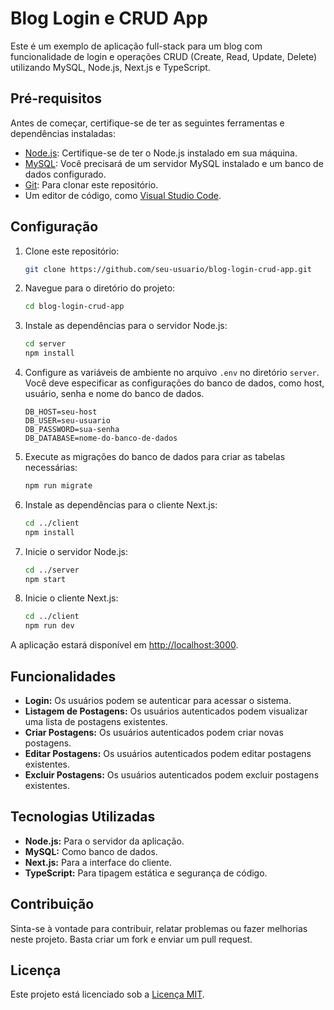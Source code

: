 # Blog Login e CRUD App

Este é um exemplo de aplicação full-stack para um blog com funcionalidade de login e operações CRUD (Create, Read, Update, Delete) utilizando MySQL, Node.js, Next.js e TypeScript.

## Pré-requisitos

Antes de começar, certifique-se de ter as seguintes ferramentas e dependências instaladas:

- [Node.js](https://nodejs.org/): Certifique-se de ter o Node.js instalado em sua máquina.
- [MySQL](https://www.mysql.com/): Você precisará de um servidor MySQL instalado e um banco de dados configurado.
- [Git](https://git-scm.com/): Para clonar este repositório.
- Um editor de código, como [Visual Studio Code](https://code.visualstudio.com/).

## Configuração

1. Clone este repositório:

   ```bash
   git clone https://github.com/seu-usuario/blog-login-crud-app.git
   ```

2. Navegue para o diretório do projeto:

   ```bash
   cd blog-login-crud-app
   ```

3. Instale as dependências para o servidor Node.js:

   ```bash
   cd server
   npm install
   ```

4. Configure as variáveis de ambiente no arquivo `.env` no diretório `server`. Você deve especificar as configurações do banco de dados, como host, usuário, senha e nome do banco de dados.

   ```
   DB_HOST=seu-host
   DB_USER=seu-usuario
   DB_PASSWORD=sua-senha
   DB_DATABASE=nome-do-banco-de-dados
   ```

5. Execute as migrações do banco de dados para criar as tabelas necessárias:

   ```bash
   npm run migrate
   ```

6. Instale as dependências para o cliente Next.js:

   ```bash
   cd ../client
   npm install
   ```

7. Inicie o servidor Node.js:

   ```bash
   cd ../server
   npm start
   ```

8. Inicie o cliente Next.js:

   ```bash
   cd ../client
   npm run dev
   ```

A aplicação estará disponível em [http://localhost:3000](http://localhost:3000).

## Funcionalidades

- **Login:** Os usuários podem se autenticar para acessar o sistema.
- **Listagem de Postagens:** Os usuários autenticados podem visualizar uma lista de postagens existentes.
- **Criar Postagens:** Os usuários autenticados podem criar novas postagens.
- **Editar Postagens:** Os usuários autenticados podem editar postagens existentes.
- **Excluir Postagens:** Os usuários autenticados podem excluir postagens existentes.

## Tecnologias Utilizadas

- **Node.js:** Para o servidor da aplicação.
- **MySQL:** Como banco de dados.
- **Next.js:** Para a interface do cliente.
- **TypeScript:** Para tipagem estática e segurança de código.

## Contribuição

Sinta-se à vontade para contribuir, relatar problemas ou fazer melhorias neste projeto. Basta criar um fork e enviar um pull request.

## Licença

Este projeto está licenciado sob a [Licença MIT](LICENSE).
